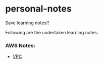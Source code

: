 # personal-notes
Save learning notes!!

Following are the undertaken learning notes:

### AWS Notes:
- [VPC](./01-aws-notes/vpc/description.md)

